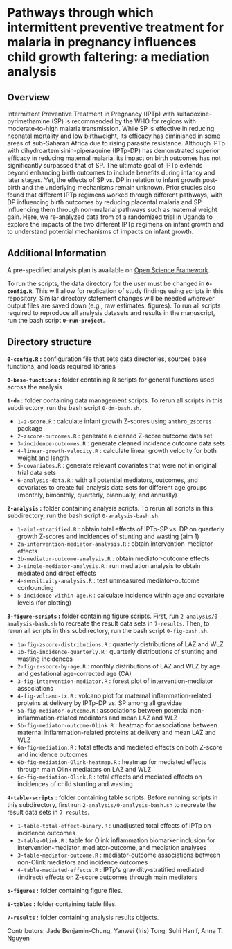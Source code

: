 # Pathways through which intermittent preventive treatment for malaria in pregnancy influences child growth faltering: a mediation analysis 

## Overview
Intermittent Preventive Treatment in Pregnancy (IPTp) with sulfadoxine-pyrimethamine (SP) is recommended by the WHO for regions with moderate-to-high malaria transmission. While SP is effective in reducing neonatal mortality and low birthweight, its efficacy has diminished in some areas of sub-Saharan Africa due to rising parasite resistance. Although IPTp with dihydroartemisinin-piperaquine (IPTp-DP) has demonstrated superior efficacy in reducing maternal malaria, its impact on birth outcomes has not significantly surpassed that of SP. The ultimate goal of IPTp extends beyond enhancing birth outcomes to include benefits during infancy and later stages. Yet, the effects of SP vs. DP in relation to infant growth post-birth and the underlying mechanisms remain unknown. Prior studies also found that different IPTp regimens worked through different pathways, with DP influencing birth outcomes by reducing placental malaria and SP influencing them through non-malarial pathways such as maternal weight gain. Here, we re-analyzed data from of a randomized trial in Uganda to explore the impacts of the two different IPTp regimens on infant growth and to understand potential mechanisms of impacts on infant growth.

## Additional Information
A pre-specified analysis plan is available on [Open Science Framework](https://osf.io/f8wy4/).

To run the scripts, the data directory for the user must be changed in **`0-config.R`**. This will allow for replication of study findings using scripts in this repository. Similar directory statement changes will be needed wherever output files are saved down (e.g., raw estimates, figures). To run all scripts required to reproduce all analysis datasets and results in the manuscript, run the bash script **`0-run-project`**.

## Directory structure
**`0-config.R` :** configuration file that sets data directories, sources base functions, and loads required libraries

**`0-base-functions` :** folder containing R scripts for general functions used across the analysis

**`1-dm` :** folder containing data management scripts. To rerun all scripts in this subdirectory, run the bash script `0-dm-bash.sh`.  
* `1-z-score.R` : calculate infant growth Z-scores using `anthro_zscores` package  
* `2-zscore-outcomes.R` : generate a cleaned Z-score outcome data set  
* `3-incidence-outcomes.R` : generate cleaned incidence outcome data sets   
* `4-linear-growth-velocity.R` : calculate linear growth velocity for both weight and length   
* `5-covariates.R` : generate relevant covariates that were not in original trial data sets  
* `6-analysis-data.R` : with all potential mediators, outcomes, and covariates to create full analysis data sets for different age groups (monthly, bimonthly, quarterly, biannually, and annually)


**`2-analysis` :** folder containing analysis scripts. To rerun all scripts in this subdirectory, run the bash script `0-analysis-bash.sh`.    
* `1-aim1-stratified.R` : obtain total effects of IPTp-SP vs. DP on quarterly growth Z-scores and incidences of stunting and wasting (aim 1)   
* `2a-intervention-mediator-analysis.R` : obtain intervention-mediator effects   
* `2b-mediator-outcome-analysis.R` : obtain mediator-outcome effects   
* `3-single-mediator-analysis.R` : run mediation analysis to obtain mediated and direct effects    
* `4-sensitivity-analysis.R` : test unmeasured mediator-outcome confounding   
* `5-incidence-within-age.R` : calculate incidence within age and covariate levels (for plotting)


**`3-figure-scripts` :** folder containing figure scripts. First, run `2-analysis/0-analysis-bash.sh` to recreate the result data sets in `7-results`. Then, to rerun all scripts in this subdirectory, run the bash script `0-fig-bash.sh`.     
* `1a-fig-zscore-distributions.R` :  quarterly distributions of LAZ and WLZ   
* `1b-fig-incidence-quarterly.R` : quarterly distributions of stunting and wasting incidences    
* `2-fig-z-score-by-age.R` : monthly distributions of LAZ and WLZ by age and gestational age-corrected age (CA)    
* `3-fig-intervention-mediator.R` : forest plot of intervention-mediator associations  
* `4-fig-volcano-tx.R` : volcano plot for maternal inflammation-related proteins at delivery by IPTp-DP vs. SP among all gravidae     
* `5a-fig-mediator-outcome.R` : associations between potential non-inflammation-related mediators and mean LAZ and WLZ     
* `5b-fig-mediator-outcome-Olink.R` : heatmap for associations between maternal inflammation-related proteins at delivery and mean LAZ and WLZ    
* `6a-fig-mediation.R` : total effects and mediated effects on both Z-score and incidence outcomes    
* `6b-fig-mediation-Olink-heatmap.R` : heatmap for mediated effects through main Olink mediators on LAZ and WLZ    
* `6c-fig-mediation-Olink.R` : total effects and mediated effects on incidences of child stunting and wasting    


**`4-table-scripts` :** folder containing table scripts. Before running scripts in this subdirectory, first run `2-analysis/0-analysis-bash.sh` to recreate the result data sets in `7-results`.    
* `1-table-total-effect-binary.R` : unadjusted total effects of IPTp on incidence outcomes   
* `2-table-Olink.R` : table for Olink inflammation biomarker inclusion for intervention-mediator, mediator-outcome, and mediation analyses   
* `3-table-mediator-outcome.R` : mediator-outcome associations between non-Olink mediators and incidence outcomes   
* `4-table-mediated-effects.R` : IPTp's gravidity-stratified mediated (indirect) effects on Z-score outcomes through main mediators   


**`5-figures` :** folder containing figure files.

**`6-tables` :** folder containing table files.

**`7-results` :** folder containing analysis results objects.


Contributors: Jade Benjamin-Chung, Yanwei (Iris) Tong, Suhi Hanif, Anna T. Nguyen
